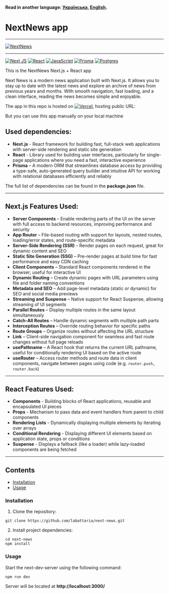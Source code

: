 **Read in another language: [Українська](README.ukr.md), [English](README.md).**

# NextNews app

---

[![NextNews](https://i.gyazo.com/6356d1ab4f7ddb84f9f8b128c284841e.gif)](https://gyazo.com/6356d1ab4f7ddb84f9f8b128c284841e)

---

[![Next JS](https://img.shields.io/badge/Next-black?style=for-the-badge&logo=next.js&logoColor=white)](#)
[![React](https://img.shields.io/badge/react-%2320232a.svg?style=for-the-badge&logo=react&logoColor=%2361DAFB)](#)
[![JavaScript](https://img.shields.io/badge/JavaScript-323330?style=for-the-badge&logo=javascript&logoColor=F7DF1E)](#)
[![Prisma](https://img.shields.io/badge/Prisma-3982CE?style=for-the-badge&logo=Prisma&logoColor=white)](#)
[![Postgres](https://img.shields.io/badge/postgres-%23316192.svg?style=for-the-badge&logo=postgresql&logoColor=white)](#)

This is the NextNews Next.js + React app

Next News is a modern news application built with Next.js. It allows you to stay up to date with the latest news and explore an archive of news from previous years and months. With smooth navigation, fast loading, and a clean interface, reading the news becomes simple and enjoyable.

The app in this repo is hosted on [![Vercel](https://img.shields.io/badge/vercel-%23000000.svg?style=for-the-badge&logo=vercel&logoColor=white)](#), hosting public URL:

But you can use this app manually on your local machine

## Used dependencies:

- **Next.js** - React framework for building fast, full-stack web applications with server-side rendering and static site generation
- **React** - Library used for building user interfaces, particularly for single-page applications where you need a fast, interactive experience
- **Prisma** – A modern ORM that streamlines database access by providing a type-safe, auto-generated query builder and intuitive API for working with relational databases efficiently and reliably

The full list of dependencies can be found in the **package.json** file.

---

## Next.js Features Used:

- **Server Components** – Enable rendering parts of the UI on the server with full access to backend resources, improving performance and security
- **App Router** – File-based routing with support for layouts, nested routes, loading/error states, and route-specific metadata
- **Server-Side Rendering (SSR)** – Render pages on each request, great for dynamic content and SEO
- **Static Site Generation (SSG)** – Pre-render pages at build time for fast performance and easy CDN caching
- **Client Components** – Standard React components rendered in the browser; useful for interactive UI
- **Dynamic Routing** – Create dynamic pages with URL parameters using file and folder naming conventions
- **Metadata and SEO** – Add page-level metadata (static or dynamic) for SEO and social media previews
- **Streaming and Suspense** – Native support for React Suspense, allowing streaming of UI segments
- **Parallel Routes** – Display multiple routes in the same layout simultaneously
- **Catch-All Routes** – Handle dynamic segments with multiple path parts
- **Interception Routes** – Override routing behavior for specific paths
- **Route Groups** – Organize routes without affecting the URL structure
- **Link** – Client-side navigation component for seamless and fast route changes without full page reloads
- **usePathname** – A React hook that returns the current URL pathname, useful for conditionally rendering UI based on the active route
- **useRouter** – Access router methods and route data in client components, navigate between pages using code (e.g. `router.push, router.back`)

---

## React Features Used:

- **Components** - Building blocks of React applications, reusable and encapsulated UI pieces
- **Props** - Mechanism to pass data and event handlers from parent to child components
- **Rendering Lists** - Dynamically displaying multiple elements by iterating over arrays
- **Conditional Rendering** - Displaying different UI elements based on application state, props or conditions
- **Suspense** - Displays a fallback (like a loader) while lazy-loaded components are being fetched

---

## Contents

- [Installation](#installation)
- [Usage](#usage)

### Installation

1. Clone the repository:

```shell
git clone https://github.com/labattaria/next-news.git
```

2. Install project dependencies:

```shell
cd next-news
npm install
```

### Usage

Start the next-dev-server using the following command:

```shell
npm run dev
```

Server will be located at **http://localhost:3000/**

